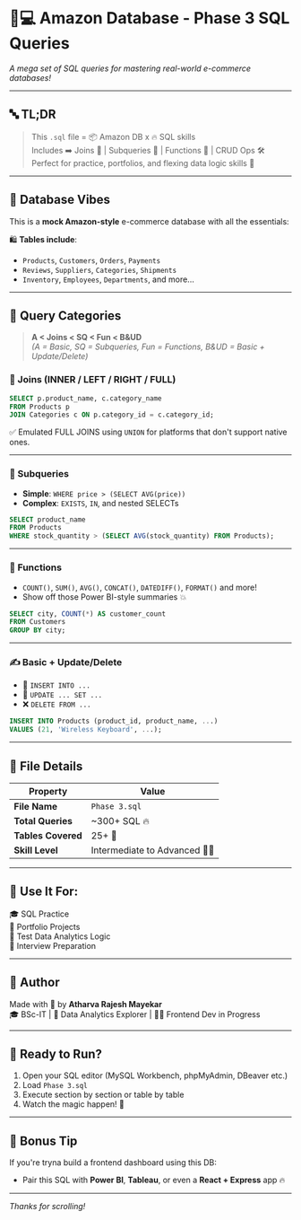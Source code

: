 # 🛒💻 Amazon Database - Phase 3 SQL Queries
 
*A mega set of SQL queries for mastering real-world e-commerce databases!*

---

## 🔤 TL;DR

> This `.sql` file = 📦 Amazon DB x 🔥 SQL skills  
> Includes ➡️ Joins 🔁 | Subqueries 🧩 | Functions 🧠 | CRUD Ops 🛠️  
> Perfect for practice, portfolios, and flexing data logic skills 💪

---

## 🧱 Database Vibes

This is a **mock Amazon-style** e-commerce database with all the essentials:

🛍️ **Tables include**:
- `Products`, `Customers`, `Orders`, `Payments`
- `Reviews`, `Suppliers`, `Categories`, `Shipments`
- `Inventory`, `Employees`, `Departments`, and more...


---

## 🚀 Query Categories

> **A < Joins < SQ < Fun < B&UD**  
> *(A = Basic, SQ = Subqueries, Fun = Functions, B&UD = Basic + Update/Delete)*

### 🔗 Joins (INNER / LEFT / RIGHT / FULL)
```sql
SELECT p.product_name, c.category_name
FROM Products p
JOIN Categories c ON p.category_id = c.category_id;
```
✅ Emulated FULL JOINS using `UNION` for platforms that don't support native ones.

---

### 🧩 Subqueries
- **Simple**: `WHERE price > (SELECT AVG(price))`
- **Complex**: `EXISTS`, `IN`, and nested SELECTs

```sql
SELECT product_name
FROM Products
WHERE stock_quantity > (SELECT AVG(stock_quantity) FROM Products);
```

---

### 🧠 Functions
- `COUNT()`, `SUM()`, `AVG()`, `CONCAT()`, `DATEDIFF()`, `FORMAT()` and more!
- Show off those Power BI-style summaries 💥

```sql
SELECT city, COUNT(*) AS customer_count
FROM Customers
GROUP BY city;
```

---

### ✍️ Basic + Update/Delete
- 🔹 `INSERT INTO ...`
- 🔄 `UPDATE ... SET ...`
- ❌ `DELETE FROM ...`

```sql
INSERT INTO Products (product_id, product_name, ...)
VALUES (21, 'Wireless Keyboard', ...);
```

---

## 📁 File Details

| Property       | Value                  |
|----------------|------------------------|
| **File Name**  | `Phase 3.sql`          |
| **Total Queries** | ~300+ SQL 🔥          |
| **Tables Covered** | 25+ 🧱                |
| **Skill Level** | Intermediate to Advanced 👨‍💻 |

---

## 🧠 Use It For:

🎓 SQL Practice  
💼 Portfolio Projects  
🧪 Test Data Analytics Logic  
🎯 Interview Preparation  


---

## 🙌 Author

Made with 💙 by **Atharva Rajesh Mayekar**  
🎓 BSc-IT | 🧠 Data Analytics Explorer | 🧑‍💻 Frontend Dev in Progress


---

## 🏁 Ready to Run?

1. Open your SQL editor (MySQL Workbench, phpMyAdmin, DBeaver etc.)
2. Load `Phase 3.sql`
3. Execute section by section or table by table
4. Watch the magic happen! 💫

---

## 🧊 Bonus Tip

If you're tryna build a frontend dashboard using this DB:
- Pair this SQL with **Power BI**, **Tableau**, or even a **React + Express** app 🔥

---

*Thanks for scrolling!*

